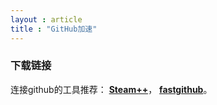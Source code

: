 ```yaml
---
layout : article
title : "GitHub加速"
---
```


### 下载链接 

连接github的工具推荐：
**[Steam++](https://github.com/BeyondDimension/SteamTools/releases)**，
**[fastgithub](https://pan.baidu.com/s/1NPmiqwdI9cv-wwOaUrhwqQ?pwd=5a6e)**。
